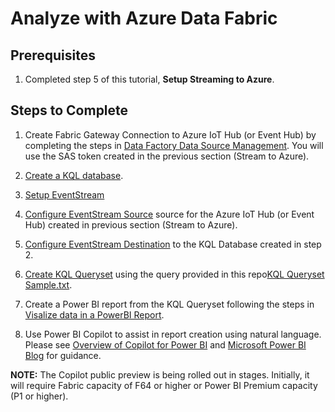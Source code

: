 # Analyze with Azure Data Fabric

## Prerequisites
1. Completed step 5 of this tutorial, **Setup Streaming to Azure**.

## Steps to Complete


1. Create Fabric Gateway Connection to Azure IoT Hub (or Event Hub) by completing the steps in [Data Factory Data Source Management](https://learn.microsoft.com/en-us/fabric/data-factory/data-source-management).  You will use the SAS token created in the previous section (Stream to Azure).

2. [Create a KQL database](https://learn.microsoft.com/en-us/fabric/real-time-analytics/create-database).

3. [Setup EventStream](https://learn.microsoft.com/en-us/fabric/real-time-analytics/event-streams/create-manage-an-eventstream)

4. [Configure EventStream Source](https://learn.microsoft.com/en-us/fabric/real-time-analytics/event-streams/create-manage-an-eventstream) source for the Azure IoT Hub (or Event Hub) created in previous section (Stream to Azure).

5. [Configure EventStream Destination](https://learn.microsoft.com/en-us/fabric/real-time-analytics/event-streams/add-manage-eventstream-destinations) to the KQL Database created in step 2.

6. [Create KQL Queryset](https://learn.microsoft.com/en-us/fabric/real-time-analytics/kusto-query-set) using the query provided in this repo[KQL Queryset Sample.txt](KQL_Queryset_Sample.txt).

7. Create a Power BI report from the KQL Queryset following the steps in [Visalize data in a PowerBI Report](https://learn.microsoft.com/en-us/fabric/real-time-analytics/create-powerbi-report).

8. Use Power BI Copilot to assist in report creation using natural language.  Please see [Overview of Copilot for Power BI](https://learn.microsoft.com/en-us/power-bi/create-reports/copilot-introduction) and [Microsoft Power BI Blog](https://powerbi.microsoft.com/en-us/blog/empower-power-bi-users-with-microsoft-fabric-and-copilot/) for guidance.

**NOTE:** The Copilot public preview is being rolled out in stages.  Initially, it will require Fabric capacity of F64 or higher or Power BI Premium capacity (P1 or higher).  

